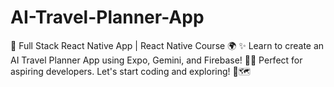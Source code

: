 # AI-Travel-Planner-App
🚀 Full Stack React Native App | React Native Course 🌍  ✨ Learn to create an AI Travel Planner App using Expo, Gemini, and Firebase! 📱💼 Perfect for aspiring developers. Let's start coding and exploring! 🌟🗺️
